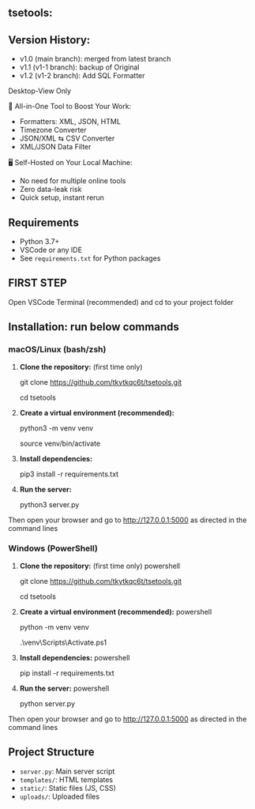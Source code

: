 ## tsetools: 

## Version History:
- v1.0 (main branch): merged from latest branch
- v1.1 (v1-1 branch): backup of Original
- v1.2 (v1-2 branch): Add SQL Formatter

Desktop-View Only

🔧 All-in-One Tool to Boost Your Work:
- Formatters: XML, JSON, HTML
- Timezone Converter
- JSON/XML ⇆ CSV Converter
- XML/JSON Data Filter

🖥️ Self-Hosted on Your Local Machine:
- No need for multiple online tools
- Zero data-leak risk
- Quick setup, instant rerun
    
## Requirements

- Python 3.7+
- VSCode or any IDE
- See `requirements.txt` for Python packages

## FIRST STEP
Open VSCode Terminal (recommended) and cd to your project folder

## Installation: run below commands

### macOS/Linux (bash/zsh)
1. **Clone the repository:** (first time only)
   
   git clone https://github.com/tkytkqc6t/tsetools.git
   
   cd tsetools
   

2. **Create a virtual environment (recommended):**
   
   python3 -m venv venv
   
   source venv/bin/activate
   

3. **Install dependencies:**
   
   pip3 install -r requirements.txt
   

4. **Run the server:**
   
   python3 server.py
   
Then open your browser and go to http://127.0.0.1:5000 as directed in the command lines

### Windows (PowerShell)
1. **Clone the repository:** (first time only)
   powershell
   
   git clone https://github.com/tkytkqc6t/tsetools.git
   
   cd tsetools
   

2. **Create a virtual environment (recommended):**
   powershell
   
   python -m venv venv
   
   .\venv\Scripts\Activate.ps1
   

3. **Install dependencies:**
   powershell
   
   pip install -r requirements.txt
   

4. **Run the server:**
   powershell
   
   python server.py
   
Then open your browser and go to http://127.0.0.1:5000 as directed in the command lines

## Project Structure

- `server.py`: Main server script
- `templates/`: HTML templates
- `static/`: Static files (JS, CSS)
- `uploads/`: Uploaded files



